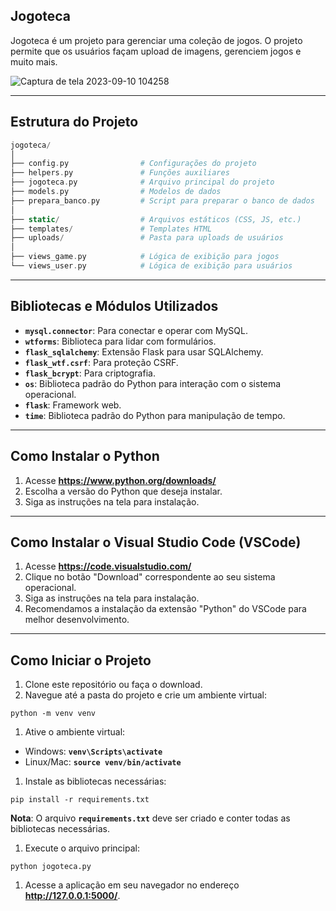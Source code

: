 ## **Jogoteca**

Jogoteca é um projeto para gerenciar uma coleção de jogos. O projeto permite que os usuários façam upload de imagens, gerenciem jogos e muito mais.

![Captura de tela 2023-09-10 104258](https://github.com/gsoaresdz/jogoteca/assets/69989654/a31abb3c-d5a3-4b75-9a3f-91ef4dea7821)

---

## **Estrutura do Projeto**

```php
jogoteca/
│
├── config.py                # Configurações do projeto
├── helpers.py               # Funções auxiliares
├── jogoteca.py              # Arquivo principal do projeto
├── models.py                # Modelos de dados
├── prepara_banco.py         # Script para preparar o banco de dados
│
├── static/                  # Arquivos estáticos (CSS, JS, etc.)
├── templates/               # Templates HTML
├── uploads/                 # Pasta para uploads de usuários
│
├── views_game.py            # Lógica de exibição para jogos
└── views_user.py            # Lógica de exibição para usuários

```

---

## **Bibliotecas e Módulos Utilizados**

- **`mysql.connector`**: Para conectar e operar com MySQL.
- **`wtforms`**: Biblioteca para lidar com formulários.
- **`flask_sqlalchemy`**: Extensão Flask para usar SQLAlchemy.
- **`flask_wtf.csrf`**: Para proteção CSRF.
- **`flask_bcrypt`**: Para criptografia.
- **`os`**: Biblioteca padrão do Python para interação com o sistema operacional.
- **`flask`**: Framework web.
- **`time`**: Biblioteca padrão do Python para manipulação de tempo.

---

## **Como Instalar o Python**

1. Acesse **https://www.python.org/downloads/**
2. Escolha a versão do Python que deseja instalar.
3. Siga as instruções na tela para instalação.

---

## **Como Instalar o Visual Studio Code (VSCode)**

1. Acesse **https://code.visualstudio.com/**
2. Clique no botão "Download" correspondente ao seu sistema operacional.
3. Siga as instruções na tela para instalação.
4. Recomendamos a instalação da extensão "Python" do VSCode para melhor desenvolvimento.

---

## **Como Iniciar o Projeto**

1. Clone este repositório ou faça o download.
2. Navegue até a pasta do projeto e crie um ambiente virtual:

```
python -m venv venv
```

1. Ative o ambiente virtual:
- Windows: **`venv\Scripts\activate`**
- Linux/Mac: **`source venv/bin/activate`**
1. Instale as bibliotecas necessárias:

```
pip install -r requirements.txt
```

**Nota**: O arquivo **`requirements.txt`** deve ser criado e conter todas as bibliotecas necessárias.

1. Execute o arquivo principal:

```
python jogoteca.py
```

1. Acesse a aplicação em seu navegador no endereço **http://127.0.0.1:5000/**.

